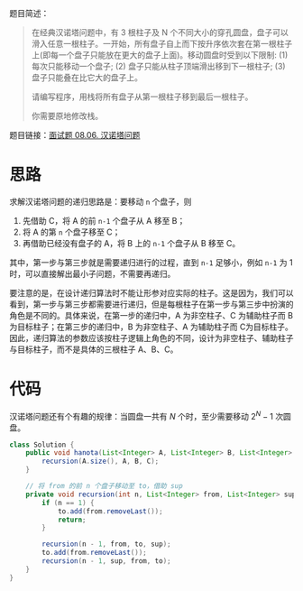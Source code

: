 题目简述：

> 在经典汉诺塔问题中，有 3 根柱子及 N 个不同大小的穿孔圆盘，盘子可以滑入任意一根柱子。一开始，所有盘子自上而下按升序依次套在第一根柱子上(即每一个盘子只能放在更大的盘子上面)。移动圆盘时受到以下限制:
> (1) 每次只能移动一个盘子;
> (2) 盘子只能从柱子顶端滑出移到下一根柱子;
> (3) 盘子只能叠在比它大的盘子上。
>
> 请编写程序，用栈将所有盘子从第一根柱子移到最后一根柱子。
>
> 你需要原地修改栈。

题目链接：[面试题 08.06. 汉诺塔问题](https://leetcode.cn/problems/hanota-lcci/)

# 思路

求解汉诺塔问题的递归思路是：要移动 `n` 个盘子，则

1. 先借助 C，将 A 的前 `n-1` 个盘子从 A 移至 B；
2. 将 A 的第 `n` 个盘子移至 C；
3. 再借助已经没有盘子的 A，将 B 上的 `n-1` 个盘子从 B 移至 C。

其中，第一步与第三步就是需要递归进行的过程，直到 `n-1` 足够小，例如 `n-1` 为 1 时，可以直接解出最小子问题，不需要再递归。

要注意的是，在设计递归算法时不能让形参对应实际的柱子。这是因为，我们可以看到，第一步与第三步都需要进行递归，但是每根柱子在第一步与第三步中扮演的角色是不同的。具体来说，在第一步的递归中，A 为非空柱子、C 为辅助柱子而 B 为目标柱子；在第三步的递归中，B 为非空柱子、A 为辅助柱子而 C为目标柱子。因此，递归算法的参数应该按柱子逻辑上角色的不同，设计为非空柱子、辅助柱子与目标柱子，而不是具体的三根柱子 A、B、C。

# 代码

汉诺塔问题还有个有趣的规律：当圆盘一共有 $N$ 个时，至少需要移动 $2^N-1$ 次圆盘。

```java
class Solution {
    public void hanota(List<Integer> A, List<Integer> B, List<Integer> C) {
        recursion(A.size(), A, B, C);
    }

    // 将 from 的前 n 个盘子移动至 to，借助 sup
    private void recursion(int n, List<Integer> from, List<Integer> sup, List<Integer> to) {
        if (n == 1) {
            to.add(from.removeLast());
            return;
        }

        recursion(n - 1, from, to, sup);
        to.add(from.removeLast());
        recursion(n - 1, sup, from, to);
    }
}
```

